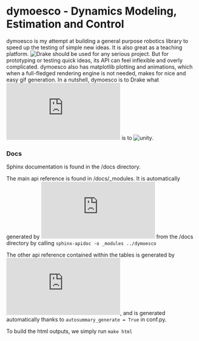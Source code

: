 # dymoesco - Dynamics Modeling, Estimation and Control

dymoesco is my attempt at building a general purpose robotics library to speed up the testing of simple new ideas. It is also great as a teaching platform. ![Drake](https://drake.mit.edu/) should be used for any serious project. But for prototyping or testing quick ideas, its API can feel inflexible and overly complicated. dymoesco also has matplotlib plotting and animations, which when a full-fledged rendering engine is not needed, makes for nice and easy gif generation. In a nutshell, dymoesco is to Drake what ![turtle](https://docs.python.org/3/library/turtle.html) is to ![unity](https://unity.com/).

### Docs
Sphinx documentation is found in the /docs directory.

The main api reference is found in /docs/_modules.
It is automatically generated by ![sphinx-apidoc](https://www.sphinx-doc.org/en/master/man/sphinx-apidoc.html) from the /docs directory by calling
`sphinx-apidoc -o _modules ../dymoesco`

The other api reference contained within the tables is generated by ![autosummary](https://www.sphinx-doc.org/en/master/usage/extensions/autosummary.html), and is generated automatically thanks to `autosummary_generate = True` in conf.py.

To build the html outputs, we simply run
`make html`